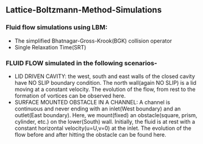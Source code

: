 ## Lattice-Boltzmann-Method-Simulations

### Fluid flow simulations using LBM:
- The simplified Bhatnagar-Gross-Krook(BGK) collision operator
- Single Relaxation Time(SRT)

### FLUID FLOW simulated in the following scenarios-
- LID DRIVEN CAVITY: the west, south and east walls of the closed cavity have NO SLIP boundary condition. The north wall(again NO SLIP) is a lid moving at a constant velocity. The evolution of the flow, from rest to the formation of vortices can be observed here.
- SURFACE MOUNTED OBSTACLE IN A CHANNEL: A channel is continuous and never ending with an inlet(West boundary) and an outlet(East boundary). Here, we mount(fixed) an obstacle(square, prism, cylinder, etc.) on the lower(South) wall. Initially, the fluid is at rest with a constant horizontal velocity(u=U,v=0) at the inlet. The evolution of the flow before and after hitting the obstacle can be found here.
